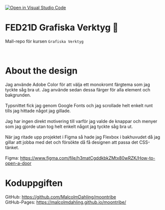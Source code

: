 [![Open in Visual Studio Code](https://classroom.github.com/assets/open-in-vscode-c66648af7eb3fe8bc4f294546bfd86ef473780cde1dea487d3c4ff354943c9ae.svg)](https://classroom.github.com/online_ide?assignment_repo_id=8448310&assignment_repo_type=AssignmentRepo)
# FED21D Grafiska Verktyg 🎨
Mall-repo för kursen `Grafiska Verktyg`

<br>

# About the design

Jag använde Adobe Color för att välja ett monokromt färgtema som jag tyckte såg bra ut. Jag använde sedan dessa färger för alla element och bakgrunden.
<br><br>
Typsnittet fick jag genom Google Fonts och jag scrollade helt enkelt runt tills jag hittade något jag gillade.
<br><br>
Jag har ingen direkt motivering till varför jag valde de knappar och menyer som jag gjorde utan tog helt enkelt något jag tyckte såg bra ut.
<br><br>
När jag ritade upp projektet i Figma så hade jag Flexbox i bakhuvudet då jag gillar att jobba med det och försökte då få designen att passa det CSS-tänket.
<br><br>
Figma: https://www.figma.com/file/h3matCgddkbkZMtx80wRZK/How-to-open-a-door

# Koduppgiften

GitHub: https://github.com/MalcolmDahling/moontribe
<br>
GitHub-Pages: https://malcolmdahling.github.io/moontribe/
